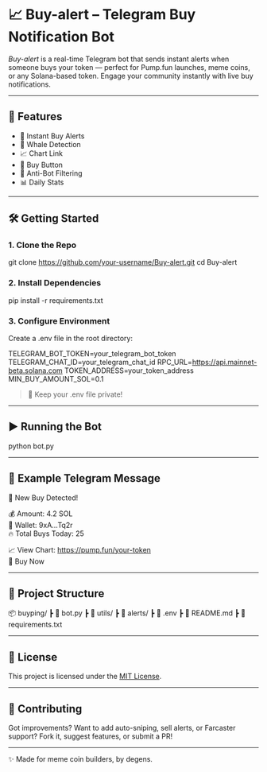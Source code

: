 # 📈 Buy-alert – Telegram Buy Notification Bot

*Buy-alert* is a real-time Telegram bot that sends instant alerts when someone buys your token — perfect for Pump.fun launches, meme coins, or any Solana-based token. Engage your community instantly with live buy notifications.

---

## 🚀 Features

- 🔔 Instant Buy Alerts
- 🐋 Whale Detection
- 📈 Chart Link
- 🚀 Buy Button
- 👻 Anti-Bot Filtering
- 📊 Daily Stats

---

## 🛠 Getting Started

### 1. Clone the Repo

git clone https://github.com/your-username/Buy-alert.git
cd Buy-alert


### 2. Install Dependencies


pip install -r requirements.txt


### 3. Configure Environment

Create a .env file in the root directory:


TELEGRAM_BOT_TOKEN=your_telegram_bot_token
TELEGRAM_CHAT_ID=your_telegram_chat_id
RPC_URL=https://api.mainnet-beta.solana.com
TOKEN_ADDRESS=your_token_address
MIN_BUY_AMOUNT_SOL=0.1


> 🔐 Keep your .env file private!

---

## ▶ Running the Bot


python bot.py


---

## 💬 Example Telegram Message


🛒 New Buy Detected!

💰 Amount: 4.2 SOL  
👤 Wallet: 9xA...Tq2r  
🔥 Total Buys Today: 25  

📈 View Chart: https://pump.fun/your-token  
🚀 Buy Now


---

## 📁 Project Structure


📦 buyping/
 ┣ 📄 bot.py
 ┣ 📁 utils/
 ┣ 📁 alerts/
 ┣ 📄 .env
 ┣ 📄 README.md
 ┣ 📄 requirements.txt


---

## 📜 License

This project is licensed under the [MIT License](LICENSE).

---

## 🤝 Contributing

Got improvements? Want to add auto-sniping, sell alerts, or Farcaster support? Fork it, suggest features, or submit a PR!

---

✨ Made for meme coin builders, by degens.
